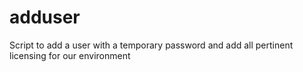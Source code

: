 adduser
=======

Script to add a user with a temporary password and add all pertinent licensing for our environment
